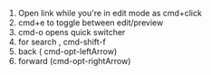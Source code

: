 1. Open link while you're in edit mode as cmd+click
2. cmd+e to toggle between edit/preview
3. cmd-o opens quick switcher
4. for search , cmd-shift-f
5. back ( cmd-opt-leftArrow)
6. forward (cmd-opt-rightArrow)